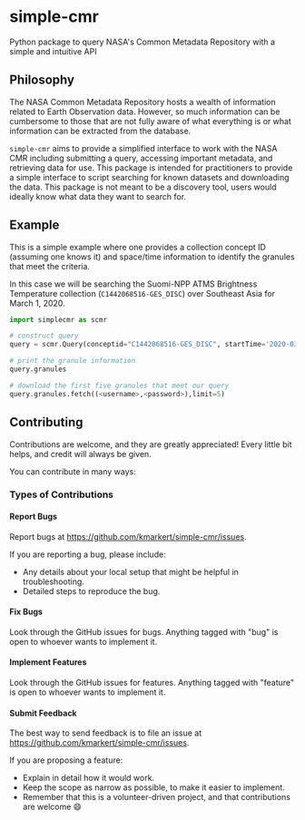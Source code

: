 # simple-cmr
Python package to query NASA's Common Metadata Repository with a simple and intuitive API

## Philosophy
The NASA Common Metadata Repository hosts a wealth of information related to Earth Observation data. However, so much information can be cumbersome to those that are not fully aware of what everything is or what information can be extracted from the database.

`simple-cmr` aims to provide a simplified interface to work with the NASA CMR including submitting a query, accessing important metadata, and retrieving data for use. This package is intended for practitioners to provide a simple interface to script searching for known datasets and downloading the data. This package is not meant to be a discovery tool, users would ideally know what data they want to search for.

## Example
This is a simple example where one provides a collection concept ID (assuming one knows it) and space/time information to identify the granules that meet the criteria.

In this case we will be searching the Suomi-NPP ATMS Brightness Temperature collection (`C1442068516-GES_DISC`) over Southeast Asia for March 1, 2020.


```python
import simplecmr as scmr

# construct query
query = scmr.Query(conceptid="C1442068516-GES_DISC", startTime='2020-03-01', endTime='2020-03-02', spatialExtent=[90,10,110,30], maxResults=10)

# print the granule information
query.granules

# download the first five granules that meet our query
query.granules.fetch((<username>,<password>),limit=5)
```

## Contributing
Contributions are welcome, and they are greatly appreciated! Every
little bit helps, and credit will always be given.

You can contribute in many ways:

### Types of Contributions

#### Report Bugs

Report bugs at https://github.com/kmarkert/simple-cmr/issues.

If you are reporting a bug, please include:

* Any details about your local setup that might be helpful in troubleshooting.
* Detailed steps to reproduce the bug.

#### Fix Bugs

Look through the GitHub issues for bugs. Anything tagged with "bug" is open to whoever wants to implement it.

#### Implement Features

Look through the GitHub issues for features. Anything tagged with "feature" is open to whoever wants to implement it.

#### Submit Feedback

The best way to send feedback is to file an issue at https://github.com/kmarkert/simple-cmr/issues.

If you are proposing a feature:

* Explain in detail how it would work.
* Keep the scope as narrow as possible, to make it easier to implement.
* Remember that this is a volunteer-driven project, and that contributions are welcome :smile:
